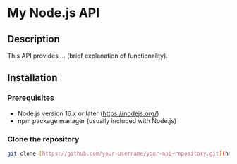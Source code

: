 # My Node.js API

## Description

This API provides ... (brief explanation of functionality).

## Installation


### Prerequisites

* Node.js version 16.x or later (https://nodejs.org/)
* npm package manager (usually included with Node.js)

### Clone the repository

```bash
git clone [https://github.com/your-username/your-api-repository.git](https://github.com/your-username/your-api-repository.git)